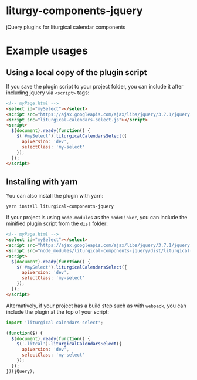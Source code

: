 # liturgy-components-jquery
jQuery plugins for liturgical calendar components


# Example usages

## Using a local copy of the plugin script

If you save the plugin script to your project folder, you can include it after including jquery via `<script>` tags:

```html
<!-- myPage.html -->
<select id="mySelect"></select>
<script src="https://ajax.googleapis.com/ajax/libs/jquery/3.7.1/jquery.min.js"></script>
<script src="liturgical-calendars-select.js"></script>
<script>
  $(document).ready(function() {
    $('#mySelect').liturgicalCalendarsSelect({
      apiVersion: 'dev',
      selectClass: 'my-select'
    });
  });
</script>
```

## Installing with yarn

You can also install the plugin with yarn:

```console
yarn install liturgical-components-jquery
```

If your project is using `node-modules` as the `nodeLinker`, you can include the minified plugin script from the `dist` folder:

```html
<!-- myPage.html -->
<select id="mySelect"></select>
<script src="https://ajax.googleapis.com/ajax/libs/jquery/3.7.1/jquery.min.js"></script>
<script src="node_modules/liturgical-components-jquery/dist/liturgical-calendars-select.min.js"></script>
<script>
  $(document).ready(function() {
    $('#mySelect').liturgicalCalendarsSelect({
      apiVersion: 'dev',
      selectClass: 'my-select'
    });
  });
</script>
```

Alternatively, if your project has a build step such as with `webpack`, you can include the plugin at the top of your script:

```js
import 'liturgical-calendars-select';

(function($) {
  $(document).ready(function() {
    $('.litcal').liturgicalCalendarsSelect({
      apiVersion: 'dev',
      selectClass: 'my-select'
    });
  });
})(jQuery);
```
